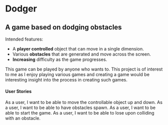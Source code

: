 # Dodger

## A game based on dodging obstacles 

Intended features:
- A **player controlled** object that can move in a single dimension.
- Various **obstacles** that are generated and move across the screen. 
- **Increasing** difficulty as the game progresses. 

This game can be played by anyone who wants to. This project is of interest to me as I enjoy playing various games and
creating a game would be interesting insight into the process in creating such games.

#### User Stories
As a user, I want to be able to move the controllable object up and down.
As a user, I want to be able to have obstacles spawn.
As a user, I want to be able to start the game.
As a user, I want to be able to lose upon colliding with an obstacle.
